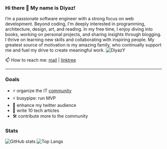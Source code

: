 ### Hi there 👋 My name is Diyaz!
I’m a passionate software engineer with a strong focus on web development. Beyond coding, I’m deeply interested in programming, architecture, design, art, and reading. In my free time, I enjoy diving into books, working on personal projects, and sharing insights through blogging. I thrive on learning new skills and collaborating with inspiring people. My greatest source of motivation is my amazing family, who continually support me and fuel my drive to create meaningful work.
<img src="https://komarev.com/ghpvc/?username=DiyazY&label=Profile%20views&color=0e75b6&style=flat" alt="DiyazY" />  

📫 How to reach me: [mail](mailto:diyaz.yakubov@gmail.com) | [linktree](https://linktr.ee/diyaz)  

--- 

### Goals
<ul align="left">
  <li>⚡ organize the IT <a href="https://dotnetfin.com/">community</a></li>
  <li>⚡ busypipe: run MVP</li>
  <li>💬 enhance my twitter audience</li>
  <li>📝 write 10 tech articles</li>
  <li>🛠 contribute more to the community</li>
 </ul>

### Stats
![GitHub stats](https://github-readme-stats.vercel.app/api?username=DiyazY&rank_icon=github)
![Top Langs](https://github-readme-stats.vercel.app/api/top-langs/?username=DiyazY&layout=compact)

